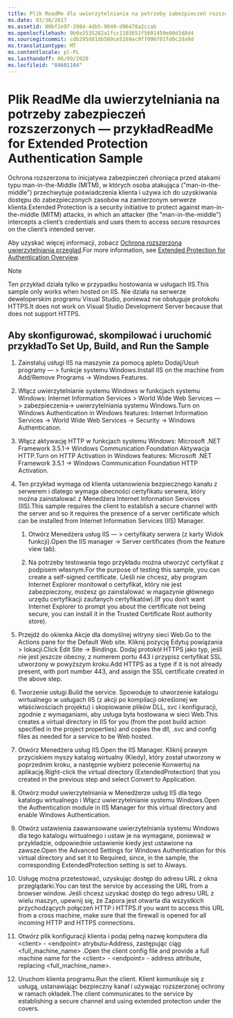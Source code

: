 ```yaml
---
title: Plik ReadMe dla uwierzytelniania na potrzeby zabezpieczeń rozszerzonych — przykład
ms.date: 03/30/2017
ms.assetid: 80bf2e97-398d-4db5-9040-d96478a2ccab
ms.openlocfilehash: 9b0a3535282a1fcc1103651f5601459e80d3d8d4
ms.sourcegitcommit: cdb295dd1db589ce5169ac9ff096f01fd0c2da9d
ms.translationtype: MT
ms.contentlocale: pl-PL
ms.lasthandoff: 06/09/2020
ms.locfileid: "84601104"
---
```

# <a name="readme-for-extended-protection-authentication-sample"></a><span data-ttu-id="a218f-102">Plik ReadMe dla uwierzytelniania na potrzeby zabezpieczeń rozszerzonych — przykład</span><span class="sxs-lookup"><span data-stu-id="a218f-102">ReadMe for Extended Protection Authentication Sample</span></span>

<span data-ttu-id="a218f-103">Ochrona rozszerzona to inicjatywa zabezpieczeń chroniąca przed atakami typu man-in-the-Middle (MITM), w których osoba atakująca ("man-in-the-middle") przechwytuje poświadczenia klienta i używa ich do uzyskiwania dostępu do zabezpieczonych zasobów na zamierzonym serwerze klienta.</span><span class="sxs-lookup"><span data-stu-id="a218f-103">Extended Protection is a security initiative to protect against man-in-the-middle (MITM) attacks, in which an attacker (the "man-in-the-middle") intercepts a client’s credentials and uses them to access secure resources on the client’s intended server.</span></span>

<span data-ttu-id="a218f-104">Aby uzyskać więcej informacji, zobacz [Ochrona rozszerzona uwierzytelniania przegląd](extended-protection-for-authentication-overview.md).</span><span class="sxs-lookup"><span data-stu-id="a218f-104">For more information, see [Extended Protection for Authentication Overview](extended-protection-for-authentication-overview.md).</span></span>

> [!NOTE]
> <span data-ttu-id="a218f-105">Ten przykład działa tylko w przypadku hostowania w usługach IIS.</span><span class="sxs-lookup"><span data-stu-id="a218f-105">This sample only works when hosted on IIS.</span></span> <span data-ttu-id="a218f-106">Nie działa na serwerze deweloperskim programu Visual Studio, ponieważ nie obsługuje protokołu HTTPS.</span><span class="sxs-lookup"><span data-stu-id="a218f-106">It does not work on Visual Studio Development Server because that does not support HTTPS.</span></span>

## <a name="to-set-up-build-and-run-the-sample"></a><span data-ttu-id="a218f-107">Aby skonfigurować, skompilować i uruchomić przykład</span><span class="sxs-lookup"><span data-stu-id="a218f-107">To Set Up, Build, and Run the Sample</span></span>

1. <span data-ttu-id="a218f-108">Zainstaluj usługi IIS na maszynie za pomocą apletu Dodaj/Usuń programy — > funkcje systemu Windows.</span><span class="sxs-lookup"><span data-stu-id="a218f-108">Install IIS on the machine from Add/Remove Programs -> Windows Features.</span></span>

2. <span data-ttu-id="a218f-109">Włącz uwierzytelnianie systemu Windows w funkcjach systemu Windows: Internet Information Services > World Wide Web Services — > zabezpieczenia-> uwierzytelniania systemu Windows.</span><span class="sxs-lookup"><span data-stu-id="a218f-109">Turn on Windows Authentication in Windows features: Internet Information Services -> World Wide Web Services -> Security -> Windows Authentication.</span></span>

3. <span data-ttu-id="a218f-110">Włącz aktywację HTTP w funkcjach systemu Windows: Microsoft .NET Framework 3.5.1-> Windows Communication Foundation Aktywacja HTTP.</span><span class="sxs-lookup"><span data-stu-id="a218f-110">Turn on HTTP Activation in Windows features: Microsoft .NET Framework 3.5.1 -> Windows Communication Foundation HTTP Activation.</span></span>

4. <span data-ttu-id="a218f-111">Ten przykład wymaga od klienta ustanowienia bezpiecznego kanału z serwerem i dlatego wymaga obecności certyfikatu serwera, który można zainstalować z Menedżera Internet Information Services (IIS).</span><span class="sxs-lookup"><span data-stu-id="a218f-111">This sample requires the client to establish a secure channel with the server and so it requires the presence of a server certificate which can be installed from Internet Information Services (IIS) Manager.</span></span>

    1. <span data-ttu-id="a218f-112">Otwórz Menedżera usług IIS — > certyfikaty serwera (z karty Widok funkcji).</span><span class="sxs-lookup"><span data-stu-id="a218f-112">Open the IIS manager -> Server certificates (from the feature view tab).</span></span>

    2. <span data-ttu-id="a218f-113">Na potrzeby testowania tego przykładu można utworzyć certyfikat z podpisem własnym.</span><span class="sxs-lookup"><span data-stu-id="a218f-113">For the purpose of testing this sample, you can create a self-signed certificate.</span></span> <span data-ttu-id="a218f-114">(Jeśli nie chcesz, aby program Internet Explorer monitował o certyfikat, który nie jest zabezpieczony, możesz go zainstalować w magazynie głównego urzędu certyfikacji zaufanych certyfikatów).</span><span class="sxs-lookup"><span data-stu-id="a218f-114">(If you don’t want Internet Explorer to prompt you about the certificate not being secure, you can install it in the Trusted Certificate Root authority store).</span></span>

5. <span data-ttu-id="a218f-115">Przejdź do okienka Akcje dla domyślnej witryny sieci Web.</span><span class="sxs-lookup"><span data-stu-id="a218f-115">Go to the Actions pane for the Default Web site.</span></span> <span data-ttu-id="a218f-116">Kliknij pozycję Edytuj powiązania > lokacji.</span><span class="sxs-lookup"><span data-stu-id="a218f-116">Click Edit Site -> Bindings.</span></span> <span data-ttu-id="a218f-117">Dodaj protokół HTTPS jako typ, jeśli nie jest jeszcze obecny, z numerem portu 443 i przypisz certyfikat SSL utworzony w powyższym kroku.</span><span class="sxs-lookup"><span data-stu-id="a218f-117">Add HTTPS as a type if it is not already present, with port number 443, and assign the SSL certificate created in the above step.</span></span>

6. <span data-ttu-id="a218f-118">Tworzenie usługi.</span><span class="sxs-lookup"><span data-stu-id="a218f-118">Build the service.</span></span> <span data-ttu-id="a218f-119">Spowoduje to utworzenie katalogu wirtualnego w usługach IIS (z akcji po kompilacji określonej we właściwościach projektu) i skopiowanie plików DLL, svc i konfiguracji, zgodnie z wymaganiami, aby usługa była hostowana w sieci Web.</span><span class="sxs-lookup"><span data-stu-id="a218f-119">This creates a virtual directory in IIS for you (from the post build action specified in the project properties) and copies the dll, .svc and config files as needed for a service to be Web hosted.</span></span>

7. <span data-ttu-id="a218f-120">Otwórz Menedżera usług IIS.</span><span class="sxs-lookup"><span data-stu-id="a218f-120">Open the IIS Manager.</span></span> <span data-ttu-id="a218f-121">Kliknij prawym przyciskiem myszy katalog wirtualny (Kiedy), który został utworzony w poprzednim kroku, a następnie wybierz polecenie Konwertuj na aplikację.</span><span class="sxs-lookup"><span data-stu-id="a218f-121">Right-click the virtual directory (ExtendedProtection) that you created in the previous step and select Convert to Application.</span></span>

8. <span data-ttu-id="a218f-122">Otwórz moduł uwierzytelniania w Menedżerze usług IIS dla tego katalogu wirtualnego i Włącz uwierzytelnianie systemu Windows.</span><span class="sxs-lookup"><span data-stu-id="a218f-122">Open the Authentication module in IIS Manager for this virtual directory and enable Windows Authentication.</span></span>

9. <span data-ttu-id="a218f-123">Otwórz ustawienia zaawansowane uwierzytelniania systemu Windows dla tego katalogu wirtualnego i ustaw je na wymagane, ponieważ w przykładzie, odpowiednie ustawienie kiedy jest ustawione na zawsze.</span><span class="sxs-lookup"><span data-stu-id="a218f-123">Open the Advanced Settings for Windows Authentication for this virtual directory and set it to Required, since, in the sample, the corresponding ExtendedProtection setting is set to Always.</span></span>

10. <span data-ttu-id="a218f-124">Usługę można przetestować, uzyskując dostęp do adresu URL z okna przeglądarki.</span><span class="sxs-lookup"><span data-stu-id="a218f-124">You can test the service by accessing the URL from a browser window.</span></span> <span data-ttu-id="a218f-125">Jeśli chcesz uzyskać dostęp do tego adresu URL z wielu maszyn, upewnij się, że Zapora jest otwarta dla wszystkich przychodzących połączeń HTTP i HTTPS.</span><span class="sxs-lookup"><span data-stu-id="a218f-125">If you want to access this URL from a cross machine, make sure that the firewall is opened for all incoming HTTP and HTTPS connections.</span></span>

11. <span data-ttu-id="a218f-126">Otwórz plik konfiguracji klienta i podaj pełną nazwę komputera dla \<client>  -  \<endpoint> atrybutu-Address, zastępując ciąg \<full_machine_name> .</span><span class="sxs-lookup"><span data-stu-id="a218f-126">Open the client config file and provide a full machine name for the \<client> - \<endpoint> - address attribute, replacing \<full_machine_name>.</span></span>

12. <span data-ttu-id="a218f-127">Uruchom klienta programu.</span><span class="sxs-lookup"><span data-stu-id="a218f-127">Run the client.</span></span> <span data-ttu-id="a218f-128">Klient komunikuje się z usługą, ustanawiając bezpieczny kanał i używając rozszerzonej ochrony w ramach okładek.</span><span class="sxs-lookup"><span data-stu-id="a218f-128">The client communicates to the service by establishing a secure channel and using extended protection under the covers.</span></span>
